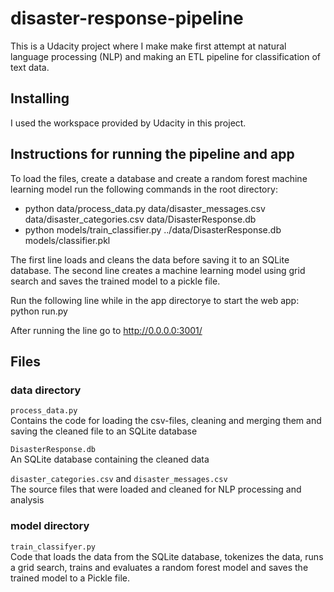 # disaster-response-pipeline
This is a Udacity project where I make make first attempt at 
natural language processing (NLP) and making an ETL pipeline
for classification of text data.

## Installing
I used the workspace provided by Udacity in this project.

## Instructions for running the pipeline and app
To load the files, create a database and create a random forest
machine learning model run the following commands in the root directory:

- python data/process_data.py data/disaster_messages.csv data/disaster_categories.csv data/DisasterResponse.db
- python models/train_classifier.py ../data/DisasterResponse.db models/classifier.pkl

The first line loads and cleans the data before saving it to an SQLite database. The second line
creates a machine learning model using grid search and saves the trained model to a pickle file.

Run the following line while in the app directorye to start the web app:
python run.py

After running the line go to http://0.0.0.0:3001/

## Files

### data directory
`process_data.py` <br>
Contains the code for loading the csv-files, cleaning and merging them and saving the cleaned file to
an SQLite database

`DisasterResponse.db` <br>
An SQLite database containing the cleaned data

`disaster_categories.csv` and `disaster_messages.csv` <br>
The source files that were loaded and cleaned for NLP processing and analysis

### model directory
`train_classifyer.py` <br>
Code that loads the data from the SQLite database, tokenizes the data, runs a grid search, trains
and evaluates a random forest model and saves the trained model to a Pickle file.
